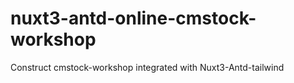 # nuxt3-antd-online-cmstock-workshop
Construct cmstock-workshop integrated with Nuxt3-Antd-tailwind
